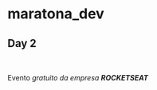 # maratona_dev
<h2>Day 2</h2> <br>
<p>Evento <i>gratuito</> da empresa <strong>ROCKETSEAT</strong></p>
